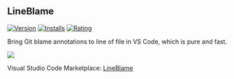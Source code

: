 ## LineBlame

[![Version](https://vsmarketplacebadge.apphb.com/version/baliscript.lineblame.svg)](https://marketplace.visualstudio.com/items?itemName=baliscript.lineblame)
[![Installs](https://vsmarketplacebadge.apphb.com/installs/baliscript.lineblame.svg)](https://marketplace.visualstudio.com/items?itemName=baliscript.lineblame)
[![Rating](https://vsmarketplacebadge.apphb.com/rating-short/baliscript.lineblame.svg)](https://marketplace.visualstudio.com/items?itemName=baliscript.lineblame)

Bring Git blame annotations to line of file in VS Code, which is pure and fast.

![](https://raw.githubusercontent.com/baliscript/vscode-lineblame/master/images/screenshot.gif)

Visual Studio Code Marketplace: [LineBlame](https://marketplace.visualstudio.com/items?itemName=baliscript.lineblame)
